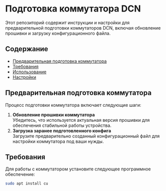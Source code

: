 # Подготовка коммутатора DCN

Этот репозиторий содержит инструкции и настройки для предварительной подготовки коммутаторов DCN, включая обновление прошивки и загрузку конфигурационного файла.

## Содержание
- [Предварительная подготовка коммутатора](#предварительная-подготовка-коммутатора)
- [Требования](#требования)
- [Использование](#использование)
- [Настройки](#настройки)

## Предварительная подготовка коммутатора

Процесс подготовки коммутатора включает следующие шаги:
1. **Обновление прошивки коммутатора**  
   Убедитесь, что используется актуальная версия прошивки для обеспечения стабильной работы устройства.
2. **Загрузка заранее подготовленного конфига**  
   Загрузите предварительно созданный конфигурационный файл для настройки коммутатора под ваши нужды.

## Требования

Для работы с коммутатором установите следующее программное обеспечение:

```bash
sudo apt install cu
